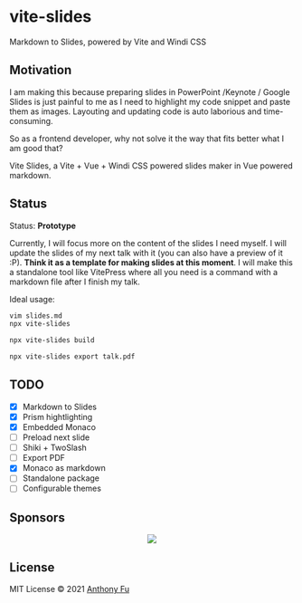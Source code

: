 # vite-slides

Markdown to Slides, powered by Vite and Windi CSS

## Motivation


I am making this because preparing slides in PowerPoint /Keynote / Google Slides is just painful to me as I need to highlight my code snippet and paste them as images. Layouting and updating code is auto laborious and time-consuming. 

So as a frontend developer, why not solve it the way that fits better what I am good that?

Vite Slides, a Vite + Vue + Windi CSS powered slides maker in Vue powered markdown.

## Status

Status: **Prototype**

Currently, I will focus more on the content of the slides I need myself. I will update the slides of my next talk with it (you can also have a preview of it :P). **Think it as a template for making slides at this moment**. I will make this a standalone tool like VitePress where all you need is a command with a markdown file after I finish my talk.

Ideal usage:

```bash
vim slides.md
npx vite-slides
```

```bash
npx vite-slides build
```

```bash
npx vite-slides export talk.pdf
```

## TODO

- [x] Markdown to Slides
- [x] Prism hightlighting 
- [x] Embedded Monaco
- [ ] Preload next slide
- [ ] Shiki + TwoSlash
- [ ] Export PDF
- [x] Monaco as markdown
- [ ] Standalone package
- [ ] Configurable themes

## Sponsors

<p align="center">
  <a href="https://cdn.jsdelivr.net/gh/antfu/static/sponsors.svg">
    <img src='https://cdn.jsdelivr.net/gh/antfu/static/sponsors.svg'/>
  </a>
</p>

## License

MIT License © 2021 [Anthony Fu](https://github.com/antfu)
